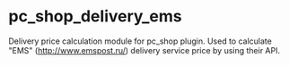 pc_shop_delivery_ems
====================

Delivery price calculation module for pc_shop plugin. Used to calculate "EMS" (http://www.emspost.ru/) delivery service price by using their API.
